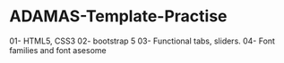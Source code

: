 # ADAMAS-Template-Practise
01- HTML5, CSS3 02- bootstrap 5 03- Functional tabs, sliders. 04- Font families and font asesome
